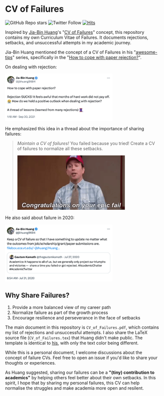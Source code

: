 # CV of Failures
![GitHub Repo stars](https://img.shields.io/github/stars/jeongwhanchoi/CV_of_Failures) ![Twitter Follow](https://img.shields.io/twitter/follow/jeongwhan_choi?style=social) [![Hits](https://hits.seeyoufarm.com/api/count/incr/badge.svg?url=https%3A%2F%2Fgithub.com%2Fjeongwhanchoi%2FCV_of_Failures&count_bg=%233D7CC8&title_bg=%23555555&icon=&icon_color=%23E7E7E7&title=hits&edge_flat=false)](https://hits.seeyoufarm.com)

Inspired by [Jia-Bin Huang](https://jbhuang0604.github.io/)'s "[CV of Failures](https://jbhuang0604.github.io/Huang_CV_Failure.pdf)" concept, this repository contains my own Curriculum Vitae of Failures. It documents rejections, setbacks, and unsuccessful attempts in my academic journey.

Jia-Bin Huang mentioned the concept of a CV of Failures in his "[awesome-tips](https://github.com/jbhuang0604/awesome-tips)" series, specifically in the "[How to cope with paper rejection?](https://x.com/jbhuang0604/status/1443248831102136333)".

On dealing with rejection:

<img src="asset/tweet-Huang-01.png" width="350">

He emphasized this idea in a thread about the importance of sharing failures:
> *Maintain a CV of failures!*
> You failed because you tried! Create a CV of failures to normalize all these setbacks.
>
> <img src="asset/meme.gif" width="350"> 

He also said about failure in 2020:

<img src="asset/tweet-Huang-02.png" width="350">



## Why Share Failures?
1. Provide a more balanced view of my career path
2. Normalize failure as part of the growth process
3. Encourage resilience and perseverance in the face of setbacks

The main document in this repository is `CV_of_Failures.pdf`, which contains my list of rejections and unsuccessful attempts. I also share the LaTeX source file (`CV_of_Failures.tex`) that Huang didn't make public. The template is identical to [his](https://jbhuang0604.github.io/Huang_CV_Failure.pdf), with only the text color being different.

While this is a personal document, I welcome discussions about the concept of failure CVs. Feel free to open an issue if you'd like to share your thoughts or experiences.

As Huang suggested, sharing our failures can be a **"(tiny) contribution to academics"** by helping others feel better about their own setbacks. In this spirit, I hope that by sharing my personal failures, this CV can help normalise the struggles and make academia more open and resilent.